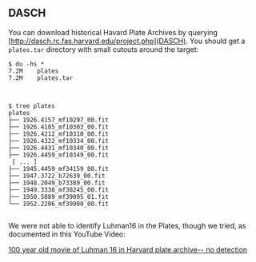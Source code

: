 DASCH
-----

You can download historical Havard Plate Archives by querying [http://dasch.rc.fas.harvard.edu/project.php](DASCH).  You should get a `plates.tar` directory with small cutouts around the target:

```
$ du -hs *
7.2M	plates
7.2M	plates.tar



$ tree plates
plates
├── 1926.4157_mf10297_00.fit
├── 1926.4185_mf10303_00.fit
├── 1926.4212_mf10310_00.fit
├── 1926.4322_mf10334_00.fit
├── 1926.4431_mf10340_00.fit
├── 1926.4459_mf10349_00.fit
 [ ... ]
├── 1945.4459_mf34159_00.fit
├── 1947.3722_b72639_00.fit
├── 1948.2049_b73389_00.fit
├── 1949.3338_mf38245_00.fit
├── 1950.5089_mf39095_01.fit
└── 1952.2206_mf39900_00.fit


```


We were not able to identify Luhman16 in the Plates, though we tried, as documented in this YouTube Video:

[100 year old movie of Luhman 16 in Harvard plate archive-- no detection](https://youtu.be/IAoffqa8CPs)
